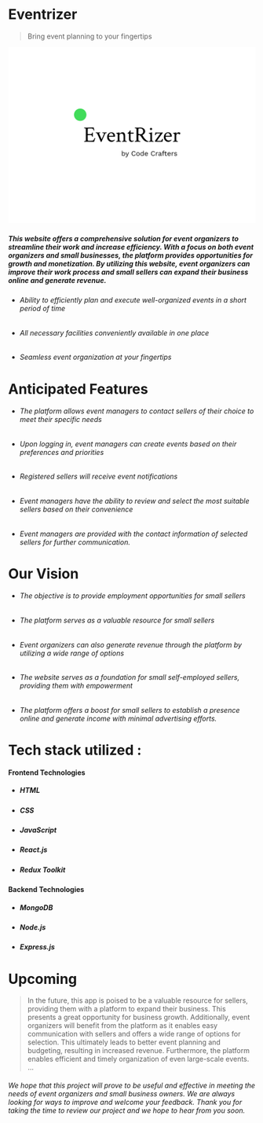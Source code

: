 # Eventrizer
> Bring event planning to your fingertips

![Image description](https://github.com/Mahavir-2003/Eventrizer-Code-Crafters-/blob/main/Cover%20Page.jpg)

##### This website offers a comprehensive solution for event organizers to streamline their work and increase efficiency. With a focus on both event organizers and small businesses, the platform provides opportunities for growth and monetization. By utilizing this website, event organizers can improve their work process and small sellers can expand their business online and generate revenue. 

- ###### Ability to efficiently plan and execute well-organized events in a short period of time
- ###### All necessary facilities conveniently available in one place
- ###### Seamless event organization at your fingertips

# Anticipated Features

- ###### The platform allows event managers to contact sellers of their choice to meet their specific needs
- ###### Upon logging in, event managers can create events based on their preferences and priorities
- ###### Registered sellers will receive event notifications
- ###### Event managers have the ability to review and select the most suitable sellers based on their convenience
- ###### Event managers are provided with the contact information of selected sellers for further communication.

# Our Vision
- ###### The objective is to provide employment opportunities for small sellers
- ###### The platform serves as a valuable resource for small sellers
- ###### Event organizers can also generate revenue through the platform by utilizing a wide range of options
- ###### The website serves as a foundation for small self-employed sellers, providing them with empowerment
- ###### The platform offers a boost for small sellers to establish a presence online and generate income with minimal advertising efforts.


# Tech stack utilized :

#### Frontend Technologies
- ##### HTML
- ##### CSS
- ##### JavaScript   
- ##### React.js
- ##### Redux Toolkit

#### Backend Technologies

- ##### MongoDB
- ##### Node.js
- ##### Express.js   

 

# Upcoming
> In the future, this app is poised to be a valuable resource for sellers, providing them with a platform to expand their business. This presents a great opportunity for business growth. Additionally, event organizers will benefit from the platform as it enables easy communication with sellers and offers a wide range of options for selection. This ultimately leads to better event planning and budgeting, resulting in increased revenue. Furthermore, the platform enables efficient and timely organization of even large-scale events.
...
###### We hope that this project will prove to be useful and effective in meeting the needs of event organizers and small business owners. We are always looking for ways to improve and welcome your feedback. Thank you for taking the time to review our project and we hope to hear from you soon.
